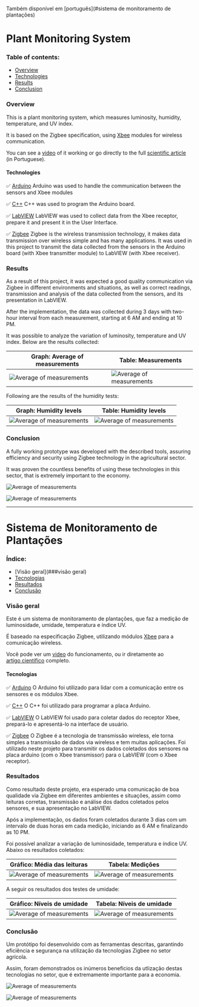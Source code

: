 Também disponível em [português](#sistema de monitoramento de plantações)

# Plant Monitoring System

### Table of contents:

- [Overview](###technologies)
- [Technologies](###technologies)
- [Results](###results)
- [Conclusion](###Conclusion)

### Overview

This is a plant monitoring system, which measures luminosity, humidity, temperature, and UV index.

It is based on the Zigbee specification, using <a href="https://en.wikipedia.org/wiki/XBee" target="_blank">Xbee</a> modules for wireless communication.

You can see a <a href="https://www.youtube.com/watch?v=JFwLpmhN5HI" target="_blank">video</a> of it working or go directly to the full <a href="https://github.com/santosmarcelob/monitoring-system/blob/master/Sistema%20de%20Monitoramento%20de%20Planta%C3%A7%C3%B5es-ZigBee-Arduino-LabVIEW%20-%20Marcelo%20Santos.pdf" target="_blank">scientific article</a> (in Portuguese).

#### Technologies

:white_check_mark: <a href="https://en.wikipedia.org/wiki/Arduino" target="_blank">Arduino</a>
	Arduino was used to handle the communication between the sensors and Xbee modules

:white_check_mark: <a href="https://en.wikipedia.org/wiki/C%2B%2B" target="_blank">C++</a>
	C++ was used to program the Arduino board.

:white_check_mark: <a href="https://en.wikipedia.org/wiki/LabVIEW" target="_blank">LabVIEW</a>
	LabVIEW was used to collect data from the Xbee receptor, prepare it and present it in the User Interface.

:white_check_mark: <a href="https://en.wikipedia.org/wiki/Zigbee" target="_blank">Zigbee</a>
	Zigbee is the wireless transmission technology, it makes data transmission over wireless simple and has many applications. It was used in this project to transmit the data collected from the sensors in the Arduino board (with Xbee transmitter module) to LabVIEW (with Xbee receiver).

### Results

As a result of this project, it was expected a good quality communication via Zigbee in different environments and situations, as well as correct readings, transmission and analysis of the data collected from the sensors, and its presentation in LabVIEW.

After the implementation, the data was collected during 3 days with two-hour interval from each measurement, starting at 6 AM and ending at 10 PM.

It was possible to analyze the variation of luminosity, temperature and UV index.
Below are the results collected:

| Graph: Average of measurements                               | Table: Measurements                                          |
| ------------------------------------------------------------ | ------------------------------------------------------------ |
| ![Average of measurements](https://github.com/santosmarcelob/monitoring-system/blob/master/img/gra_med_sensores.JPG) | ![Average of measurements](https://github.com/santosmarcelob/monitoring-system/blob/master/img/tab_med_sensores.JPG) |

Following are the results of the humidity tests:

| Graph: Humidity levels                                       | Table: Humidity levels                                       |
| ------------------------------------------------------------ | ------------------------------------------------------------ |
| ![Average of measurements](https://github.com/santosmarcelob/monitoring-system/blob/master/img/gra_umid.JPG) | ![Average of measurements](https://github.com/santosmarcelob/monitoring-system/blob/master/img/tab_umid.JPG) |

### Conclusion

A fully working prototype was developed with the described tools, assuring efficiency and security using Zigbee technology in the agricultural sector.

It was proven the countless benefits of using these technologies in this sector, that is extremely important to the economy.

![Average of measurements](https://github.com/santosmarcelob/monitoring-system/blob/master/img/ui_1.JPG)

![Average of measurements](https://github.com/santosmarcelob/monitoring-system/blob/master/img/ui_2.JPG)

----------

# Sistema de Monitoramento de Plantações

### Índice:

- [Visão geral](###visão geral)
- [Tecnologias](###tecnologias)
- [Resultados](###resultados)
- [Conclusão](###conclusão)

### Visão geral

Este é um sistema de monitoramento de plantações, que faz a medição de luminosidade, umidade, temperatura e índice UV.

É baseado na especificação Zigbee, utilizando módulos <a href="https://pt.wikipedia.org/wiki/XBee" target="_blank">Xbee</a> para a comunicação wireless.

Você pode ver um <a href="https://www.youtube.com/watch?v=JFwLpmhN5HI" target="_blank">video</a> do funcionamento, ou ir diretamente ao <a href="https://github.com/santosmarcelob/monitoring-system/blob/master/Sistema%20de%20Monitoramento%20de%20Planta%C3%A7%C3%B5es-ZigBee-Arduino-LabVIEW%20-%20Marcelo%20Santos.pdf" target="_blank">artigo científico</a> completo.

#### Tecnologias

:white_check_mark: <a href="https://pt.wikipedia.org/wiki/Arduino" target="_blank">Arduino</a>
	O Arduino foi utilizado para lidar com a comunicação entre os sensores e os módulos Xbee.

:white_check_mark: <a href="https://pt.wikipedia.org/wiki/C%2B%2B" target="_blank">C++</a>
	O C++ foi utilizado para programar a placa Arduino.

:white_check_mark: <a href="https://pt.wikipedia.org/wiki/LabVIEW" target="_blank">LabVIEW</a>
	O LabVIEW foi usado para coletar dados do receptor Xbee, prepará-lo e apresentá-lo na interface de usuário.

:white_check_mark: <a href="https://pt.wikipedia.org/wiki/Zigbee" target="_blank">Zigbee</a>
	O Zigbee é a tecnologia de transmissão wireless, ele torna simples a transmissão de dados via wireless e tem muitas aplicações. Foi utilizado neste projeto para transmitir os dados coletados dos sensores na placa arduino (com o Xbee transmissor) para o LabVIEW (com o Xbee receptor).

### Resultados

Como resultado deste projeto, era esperado uma comunicação de boa qualidade via Zigbee em diferentes ambientes e situações, assim como leituras corretas, transmissão e análise dos dados coletados pelos sensores, e sua apresentação no LabVIEW.

Após a implementação, os dados foram coletados durante 3 dias com um intervalo de duas horas em cada medição, iniciando as 6 AM e finalizando as 10 PM.

Foi possível analizar a variação de luminosidade, temperatura e índice UV.
Abaixo os resultados coletados:

| Gráfico: Média das leituras                                  | Tabela: Medições                                             |
| ------------------------------------------------------------ | ------------------------------------------------------------ |
| ![Average of measurements](https://github.com/santosmarcelob/monitoring-system/blob/master/img/gra_med_sensores.JPG) | ![Average of measurements](https://github.com/santosmarcelob/monitoring-system/blob/master/img/tab_med_sensores.JPG) |

A seguir os resultados dos testes de umidade:

| Gráfico: Níveis de umidade                                   | Tabela: Níveis de umidade                                    |
| ------------------------------------------------------------ | ------------------------------------------------------------ |
| ![Average of measurements](https://github.com/santosmarcelob/monitoring-system/blob/master/img/gra_umid.JPG) | ![Average of measurements](https://github.com/santosmarcelob/monitoring-system/blob/master/img/tab_umid.JPG) |

### Conclusão

Um protótipo foi desenvolvido com as ferramentas descritas, garantindo eficiência e segurança na utilização da tecnologias Zigbee no setor agrícola.

Assim, foram demonstrados os inúmeros benefícios da utlização destas tecnologias no setor, que é extremamente importante para a economia.

![Average of measurements](https://github.com/santosmarcelob/monitoring-system/blob/master/img/ui_1.JPG)

![Average of measurements](https://github.com/santosmarcelob/monitoring-system/blob/master/img/ui_2.JPG)